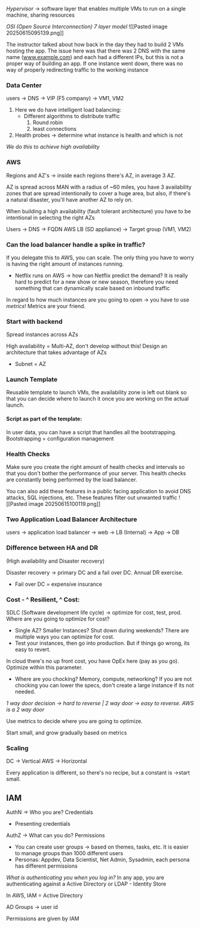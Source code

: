 
*Hypervisor* -> software layer that enables multiple VMs to run on a single machine, sharing resources

*OSI (Open Source Interconnection) 7 layer model* 
![[Pasted image 20250615095139.png]]

The instructor talked about how back in the day they had to build 2 VMs hosting the app. The issue here was that there was 2 DNS with the same name (www.example.com) and each had a different IPs, but this is not a proper way of building an app. If one instance went down, there was no way of properly redirecting traffic to the working instance 

### Data Center 

users -> DNS -> VIP (F5 company) -> VM1, VM2
1. Here we do have intelligent load balancing:
	- Different algorithms to distribute traffic
		1. Round robin
		2. least connections 
2. Health probes -> determine what instance is health and which is not 

*We do this to achieve high availability*

### AWS

Regions and AZ's -> inside each regions there's AZ, in average 3 AZ.

AZ is spread across MAN with a radius of ~60 miles, you have 3 availability zones that are spread intentionally to cover a huge area, but also, if there's a natural disaster, you'll have another AZ to rely on. 

When building a high availability (fault tolerant architecture) you have to be intentional in selecting the right AZs

Users -> DNS -> FQDN AWS LB (SD appliance) -> Target group (VM1, VM2)


### Can the load balancer handle a spike in traffic? 
If you delegate this to AWS, you can scale. The only thing you have to worry is having the right amount of instances running.  
- Netflix runs on AWS -> how can Netflix predict the demand? It is really hard to predict for a new show or new season, therefore you need something that can dynamically scale based on inbound traffic 

In regard to how much instances are you going to open -> you have to use *metrics*! Metrics are your friend. 

### Start with backend
Spread instances across AZs

High availability = Multi-AZ, don't develop without this! Design an architecture that takes advantage of AZs
- Subnet = AZ 

### Launch Template 
Reusable template to launch VMs, the availability zone is left out blank so that you can decide where to launch it once you are working on the actual launch.

#### Script as part of the template:
In user data, you can have a script that handles all the bootstrapping.
Bootstrapping = configuration management 

### Health Checks
Make sure you create the right amount of health checks and intervals so that you don't bother the performance of your server. This health checks are constantly being performed by the load balancer. 

You can also add these features in a public facing application to avoid DNS attacks, SQL injections, etc. These features filter out unwanted traffic
![[Pasted image 20250615100119.png]]
### Two Application Load Balancer Architecture

users -> application load balancer -> web -> LB (Internal) -> App -> DB 

### Difference between HA and DR 

(High availability and Disaster recovery)

Disaster recovery -> primary DC and a fail over DC. Annual DR exercise.
- Fail over DC = expensive insurance 
### Cost - ^ Resilient, ^ Cost:
SDLC (Software development life cycle) -> optimize for cost, test, prod. Where are you going to optimize for cost? 
- Single AZ? Smaller Instances? Shut down during weekends? There are multiple ways you can optimize for cost.
- Test your instances, then go into production. But if things go wrong, its easy to revert. 

In cloud there's no up front cost, you have OpEx here (pay as you go). Optimize within this parameter. 
- Where are you chocking? Memory, compute, networking? If you are not chocking you can lower the specs, don't create a large instance if its not needed. 

*1 way door decision -> hard to reverse | 2 way door -> easy to reverse. AWS is a 2 way door*

Use metrics to decide where you are going to optimize. 

Start small, and grow gradually based on metrics

### Scaling 

DC -> Vertical
AWS -> Horizontal


Every application is different, so there's no recipe, but a constant is ->start small. 

## IAM

AuthN -> Who you are? Credentials
- Presenting credentials 

AuthZ -> What can you do? Permissions 
- You can create user groups -> based on themes, tasks, etc. It is easier to manage groups than 1000 different users
- Personas: Appdev, Data Scientist, Net Admin, Sysadmin, each persona has different permissions 

*What is authenticating you when you log in?*
In any app, you are authenticating against a Active Directory or LDAP - Identity Store

In AWS, IAM = Active Directory 

AD Groups -> user id 

Permissions are given by IAM 